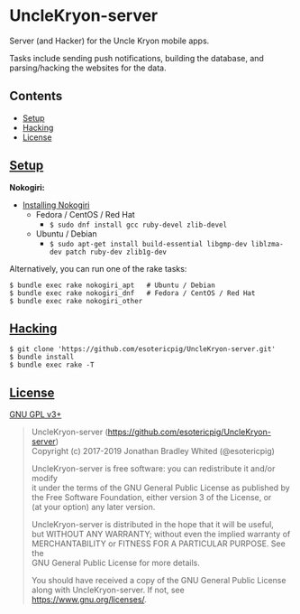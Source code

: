 # UncleKryon-server
Server (and Hacker) for the Uncle Kryon mobile apps.

Tasks include sending push notifications, building the database, and parsing/hacking the websites for the data.

## Contents
- [Setup](#setup)
- [Hacking](#hacking)
- [License](#license)

## [Setup](#contents)

**Nokogiri:**

- [Installing Nokogiri](https://www.nokogiri.org/tutorials/installing_nokogiri.html)
    - Fedora / CentOS / Red Hat
        - `$ sudo dnf install gcc ruby-devel zlib-devel`
    - Ubuntu / Debian
        - `$ sudo apt-get install build-essential libgmp-dev liblzma-dev patch ruby-dev zlib1g-dev`

Alternatively, you can run one of the rake tasks:

```
$ bundle exec rake nokogiri_apt   # Ubuntu / Debian
$ bundle exec rake nokogiri_dnf   # Fedora / CentOS / Red Hat
$ bundle exec rake nokogiri_other
```

## [Hacking](#contents)

```
$ git clone 'https://github.com/esotericpig/UncleKryon-server.git'
$ bundle install
$ bundle exec rake -T
```

## [License](#contents)
[GNU GPL v3+](LICENSE)

> UncleKryon-server (https://github.com/esotericpig/UncleKryon-server)  
> Copyright (c) 2017-2019 Jonathan Bradley Whited (@esotericpig)  
> 
> UncleKryon-server is free software: you can redistribute it and/or modify  
> it under the terms of the GNU General Public License as published by  
> the Free Software Foundation, either version 3 of the License, or  
> (at your option) any later version.  
> 
> UncleKryon-server is distributed in the hope that it will be useful,  
> but WITHOUT ANY WARRANTY; without even the implied warranty of  
> MERCHANTABILITY or FITNESS FOR A PARTICULAR PURPOSE.  See the  
> GNU General Public License for more details.  
> 
> You should have received a copy of the GNU General Public License  
> along with UncleKryon-server.  If not, see <https://www.gnu.org/licenses/>.  
